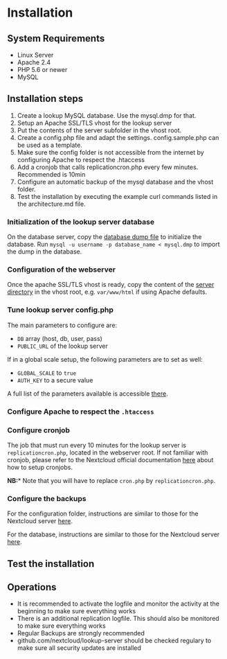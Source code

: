 <!--
  - SPDX-FileCopyrightText: 2016 Nextcloud GmbH and Nextcloud contributors
  - SPDX-License-Identifier: AGPL-3.0-or-later
-->
# Installation

## System Requirements
* Linux Server
* Apache 2.4
* PHP 5.6 or newer
* MySQL

## Installation steps
1. Create a lookup MySQL database. Use the mysql.dmp for that.
1. Setup an Apache SSL/TLS vhost for the lookup server
2. Put the contents of the server subfolder in the vhost root.
4. Create a config.php file and adapt the settings. config.sample.php can be used as a template.
5. Make sure the config folder is not accessible from the internet by configuring Apache to respect the .htaccess
6. Add a cronjob that calls replicationcron.php every few minutes. Recommended is 10min
7. Configure an automatic backup of the mysql database and the vhost folder.
8. Test the installation by executing the example curl commands listed in the architecture.md file.

### Initialization of the lookup server database

On the database server, copy the [database dump file](../mysql.dmp) to initialize the database. Run `mysql -u username -p database_name < mysql.dmp` to import the dump in the database.

### Configuration of the webserver

Once the apache SSL/TLS vhost is ready, copy the content of the [server directory](../server) in the vhost root, e.g. `var/www/html` if using Apache defaults.

### Tune lookup server config.php

The main parameters to configure are:
- `DB` array (host, db, user, pass)
- `PUBLIC_URL` of the lookup server

If in a global scale setup, the following parameters are to set as well:
- `GLOBAL_SCALE` to `true`
- `AUTH_KEY` to a secure value

A full list of the parameters available is accessible [there](../server/config/config.sample.php).

### Configure Apache to respect the `.htaccess`

### Configure cronjob

The job that must run every 10 minutes for the lookup server is `replicationcron.php`, located in the webserver root.
If not familiar with cronjob, please refer to the Nextcloud official documentation [here](https://docs.nextcloud.com/server/latest/admin_manual/configuration_server/background_jobs_configuration.html#cron) about how to setup cronjobs.

**NB:*** Note that you will have to replace `cron.php` by `replicationcron.php`.

### Configure the backups

For the configuration folder, instructions are similar to those for the Nextcloud server [here](https://docs.nextcloud.com/server/latest/admin_manual/maintenance/backup.html#backup-folders).

For the database, instructions are similar to those for the Nextcloud server [here](https://docs.nextcloud.com/server/latest/admin_manual/maintenance/backup.html#mysql-mariadb).

## Test the installation




## Operations
* It is recommended to activate the logfile and monitor the activity at the beginning to make sure everything works
* There is an additional replication logfile. This should also be monitored to make sure everything works
* Regular Backups are strongly recommended
* github.com/nextcloud/lookup-server should be checked regulary to make sure all security updates are installed

